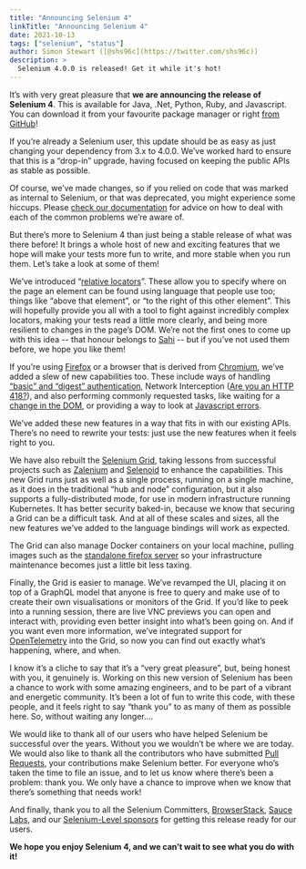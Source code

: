 ```yaml
---
title: "Announcing Selenium 4"
linkTitle: "Announcing Selenium 4"
date: 2021-10-13
tags: ["selenium", "status"]
author: Simon Stewart ([@shs96c](https://twitter.com/shs96c))
description: >
  Selenium 4.0.0 is released! Get it while it's hot!
---
```


It’s with very great pleasure that **we are announcing the release of
Selenium 4**. This is available for Java, .Net, Python, Ruby, and
Javascript. You can download it from your favourite package manager or
right [from GitHub][github]!

If you’re already a Selenium user, this update should be as easy as
just changing your dependency from 3.x to 4.0.0. We’ve worked hard to
ensure that this is a “drop-in” upgrade, having focused on keeping the
public APIs as stable as possible.

Of course, we’ve made changes, so if you relied on code that was
marked as internal to Selenium, or that was deprecated, you might
experience some hiccups. Please [check our documentation][docs] for
advice on how to deal with each of the common problems we’re aware of.

But there’s more to Selenium 4 than just being a stable release of
what was there before! It brings a whole host of new and exciting
features that we hope will make your tests more fun to write, and more
stable when you run them. Let’s take a look at some of them!

We’ve introduced “[relative locators][relative locators]”. These allow you to specify
where on the page an element can be found using language that people
use too; things like “above that element”, or “to the right of this
other element”. This will hopefully provide you all with a tool to
fight against incredibly complex locators, making your tests read a
little more clearly, and being more resilient to changes in the page’s
DOM. We’re not the first ones to come up with this idea -- that honour
belongs to [Sahi][sahi] -- but if you’ve not used them before, we hope
you like them!

If you’re using [Firefox][firefox] or a browser that is derived from
[Chromium][chromium], we’ve added a slew of new capabilities
too. These include ways of handling [“basic” and “digest”
authentication][auth], Network Interception ([Are you an HTTP
418?][teapot]), and also performing commonly requested tasks, like
waiting for a [change in the DOM][mutation], or providing a way to
look at [Javascript errors][js errors].

We’ve added these new features in a way that fits in with our existing
APIs. There’s no need to rewrite your tests: just use the new features
when it feels right to you.

We have also rebuilt the [Selenium Grid][grid], taking lessons from
successful projects such as [Zalenium][zalenium] and
[Selenoid][selenoid] to enhance the capabilities. This new Grid runs
just as well as a single process, running on a single machine, as it
does in the traditional “hub and node” configuration, but it also
supports a fully-distributed mode, for use in modern infrastructure
running Kubernetes. It has better security baked-in, because we know
that securing a Grid can be a difficult task. And at all of these
scales and sizes, all the new features we’ve added to the language
bindings will work as expected.

The Grid can also manage Docker containers on your local machine,
pulling images such as the [standalone firefox server][docker] so your
infrastructure maintenance becomes just a little bit less taxing.

Finally, the Grid is easier to manage. We’ve revamped the UI, placing
it on top of a GraphQL model that anyone is free to query and make use
of to create their own visualisations or monitors of the Grid. If
you’d like to peek into a running session, there are live VNC previews
you can open and interact with, providing even better insight into
what’s been going on. And if you want even more information, we’ve
integrated support for [OpenTelemetry][otel] into the Grid, so now you
can find out exactly what’s happening, where, and when.

I know it’s a cliche to say that it’s a “very great pleasure”, but,
being honest with you, it genuinely is. Working on this new version of
Selenium has been a chance to work with some amazing engineers, and to
be part of a vibrant and energetic community. It’s been a lot of fun
to write this code, with these people, and it feels right to say
“thank you” to as many of them as possible here. So, without waiting
any longer....

We would like to thank all of our users who have helped Selenium be
successful over the years. Without you we wouldn’t be where we are
today. We would also like to thank all the contributors who have
submitted [Pull Requests][pr], your contributions make Selenium better. For
everyone who’s taken the time to file an issue, and to let us know
where there’s been a problem: thank you. We only have a chance to
improve when we know that there’s something that needs work!

And finally, thank you to all the Selenium Committers,
[BrowserStack][browserstack], [Sauce Labs][saucelabs], and our
[Selenium-Level sponsors][sponsors] for getting this release ready for
our users.

**We hope you enjoy Selenium 4, and we can’t wait to see what you do
with it!**

[auth]: /documentation/webdriver/bidirectional/chrome_devtools/bidi_api/#basic-authentication
[browserstack]: https://www.browserstack.com/
[chromium]: https://www.chromium.org/Home
[docker]: https://hub.docker.com/u/selenium
[docs]: /documentation/getting_started/how_to_upgrade_to_selenium_4/
[firefox]: https://www.mozilla.org/en-GB/firefox/new/
[github]: https://github.com/SeleniumHQ/selenium/releases/tag/selenium-4.0.0
[grid]: /documentation/grid/
[js errors]: /documentation/webdriver/bidirectional/chrome_devtools/bidi_api/#javascript-exceptions
[mutation]: /documentation/webdriver/bidirectional/chrome_devtools/bidi_api/#mutation-observation
[otel]: https://opentelemetry.io
[pr]: https://github.com/SeleniumHQ/selenium/pulls
[relative locators]: /documentation/webdriver/locating_elements/#relative-locators
[sahi]: https://www.sahipro.com
[saucelabs]: https://saucelabs.com
[selenoid]: https://aerokube.com/selenoid/latest/
[sponsors]: https://www.selenium.dev/sponsors/
[teapot]: https://developer.mozilla.org/en-US/docs/Web/HTTP/Status/418
[zalenium]: https://opensource.zalando.com/zalenium/
